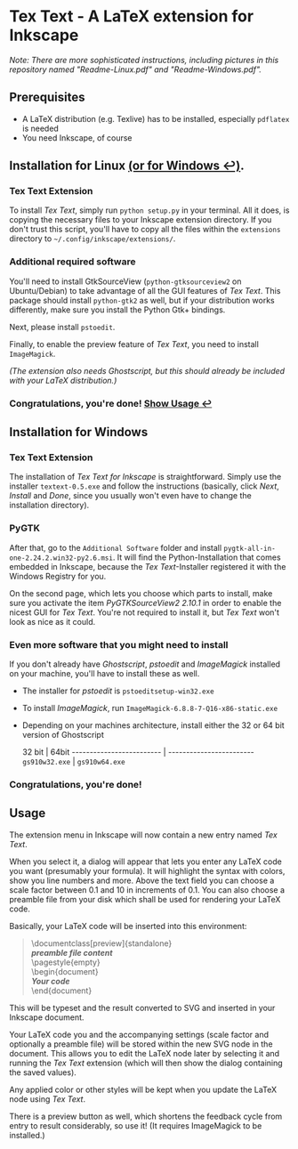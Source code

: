 # Tex Text - A LaTeX extension for Inkscape

*Note: There are more sophisticated instructions, including pictures in this repository named "Readme-Linux.pdf" and "Readme-Windows.pdf".*

## Prerequisites

- A LaTeX distribution (e.g. Texlive) has to be installed, especially `pdflatex` is needed
- You need Inkscape, of course


## Installation for Linux [(or for Windows &#8617;)](#windows_installation).

### Tex Text Extension

To install *Tex Text*, simply run `python setup.py` in your terminal.
All it does, is copying the necessary files to your Inkscape extension directory. If you don't trust this script, you'll have to copy all the files within the `extensions` directory to `~/.config/inkscape/extensions/`.

### Additional required software

You'll need to install GtkSourceView (`python-gtksourceview2` on Ubuntu/Debian) to take advantage of all the GUI features of *Tex Text*.
This package should install `python-gtk2` as well, but if your distribution works differently, make sure you install the Python Gtk+ bindings.

Next, please install `pstoedit`.

Finally, to enable the preview feature of *Tex Text*, you need to install `ImageMagick`.

*(The extension also needs Ghostscript, but this should already be included with your LaTeX distribution.)*

### Congratulations, you're done! [Show Usage &#8617;](#usage)

<a name="windows_installation"></a> 
## Installation for Windows

### Tex Text Extension

The installation of *Tex Text for Inkscape* is straightforward.
Simply use the installer `textext-0.5.exe` and follow the instructions (basically, click *Next*, *Install* and *Done*, since you usually won't even have to change the installation directory).


### PyGTK

After that, go to the `Additional Software` folder and install `pygtk-all-in-one-2.24.2.win32-py2.6.msi`. It will find the Python-Installation that comes embedded in Inkscape, because the *Tex Text*-Installer registered it with the Windows Registry for you.

On the second page, which lets you choose which parts to install, make sure you activate the item *PyGTKSourceView2 2.10.1* in order to enable the nicest GUI for *Tex Text*. You're not required to install it, but *Tex Text* won't look as nice as it could.

### Even more software that you might need to install

If you don't already have *Ghostscript*, *pstoedit* and *ImageMagick* installed on your machine, you'll have to install these as well.

- The installer for *pstoedit* is `pstoeditsetup-win32.exe`
- To install *ImageMagick*, run `ImageMagick-6.8.8-7-Q16-x86-static.exe`
- Depending on your machines architecture, install either the 32 or 64 bit version of Ghostscript

  32 bit                  |  64bit
------------------------- | ------------------------
`gs910w32.exe`            | `gs910w64.exe`


### Congratulations, you're done!

<a name="usage"></a>
## Usage

The extension menu in Inkscape will now contain a new entry named *Tex Text*.

When you select it, a dialog will appear that lets you enter any LaTeX code you want (presumably your formula). It will highlight the syntax with colors, show you line numbers and more. Above the text field you can choose a scale factor between 0.1 and 10 in increments of 0.1. You can also choose a preamble file from your disk which shall be used for rendering your LaTeX code.

Basically, your LaTeX code will be inserted into this environment:

> \documentclass[preview]{standalone}  
> ***preamble file content***  
> \pagestyle{empty}  
> \begin{document}  
> ***Your code***  
> \end{document}  

This will be typeset and the result converted to SVG and inserted in your Inkscape document.

Your LaTeX code you and the accompanying settings (scale factor and optionally a preamble file) will be stored within the new SVG node in the document. This allows you to edit the LaTeX node later by selecting it and running the *Tex Text* extension (which will then show the dialog containing the saved values).

Any applied color or other styles will be kept when you update the LaTeX node using *Tex Text*.

There is a preview button as well, which shortens the feedback cycle from entry to result considerably, so use it! (It requires ImageMagick to be installed.)